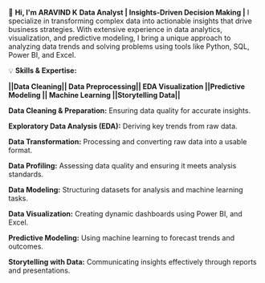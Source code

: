 🌟 **Hi, I'm ARAVIND K**
**Data Analyst |  Insights-Driven Decision Making |**
I specialize in transforming complex data into actionable insights that drive business strategies.
With extensive experience in data analytics, visualization, and predictive modeling, 
I bring a unique approach to analyzing data trends and solving problems using tools like Python, SQL, Power BI, and Excel.

💡 **Skills & Expertise:**


**||Data Cleaning|| Data Preprocessing|| EDA Visualization ||Predictive Modeling || Machine Learning ||Storytelling Data||**

**Data Cleaning & Preparation:** Ensuring data quality for accurate insights.

**Exploratory Data Analysis (EDA):** Deriving key trends from raw data.

**Data Transformation:** Processing and converting raw data into a usable format.

**Data Profiling:** Assessing data quality and ensuring it meets analysis standards.

**Data Modeling:** Structuring datasets for analysis and machine learning tasks.

**Data Visualization:** Creating dynamic dashboards using Power BI, and Excel.

**Predictive Modeling:** Using machine learning to forecast trends and outcomes.

**Storytelling with Data:** Communicating insights effectively through reports and presentations.

